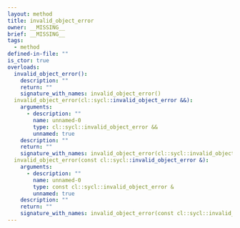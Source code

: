```yaml
---
layout: method
title: invalid_object_error
owner: __MISSING__
brief: __MISSING__
tags:
  - method
defined-in-file: ""
is_ctor: true
overloads:
  invalid_object_error():
    description: ""
    return: ""
    signature_with_names: invalid_object_error()
  invalid_object_error(cl::sycl::invalid_object_error &&):
    arguments:
      - description: ""
        name: unnamed-0
        type: cl::sycl::invalid_object_error &&
        unnamed: true
    description: ""
    return: ""
    signature_with_names: invalid_object_error(cl::sycl::invalid_object_error &&)
  invalid_object_error(const cl::sycl::invalid_object_error &):
    arguments:
      - description: ""
        name: unnamed-0
        type: const cl::sycl::invalid_object_error &
        unnamed: true
    description: ""
    return: ""
    signature_with_names: invalid_object_error(const cl::sycl::invalid_object_error &)
---
```

